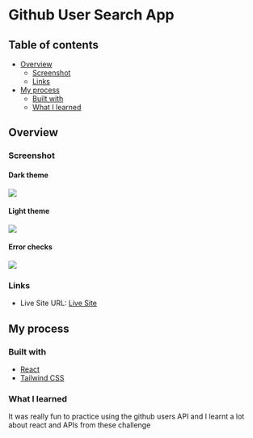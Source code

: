 # Github User Search App

## Table of contents

- [Overview](#overview)
  - [Screenshot](#screenshot)
  - [Links](#links)
- [My process](#my-process)
  - [Built with](#built-with)
  - [What I learned](#what-i-learned)


## Overview

### Screenshot

#### Dark theme

![](/screenshots/dark-theme.png)

#### Light theme

![](./screenshots/light-theme.png)

#### Error checks

![](./screenshots/error.png)

### Links

- Live Site URL: [Live Site](https://gregarious-pudding-4c759b.netlify.app/)

## My process

### Built with

- [React](https://react.dev/) 
- [Tailwind CSS](https://tailwindcss.com/)

### What I learned

It was really fun to practice using the github users API and I learnt a lot about react and APIs from these challenge

